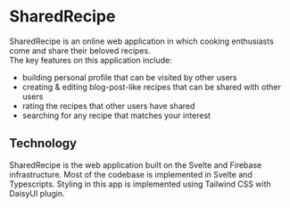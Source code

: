 # SharedRecipe

SharedRecipe is an online web application in which cooking enthusiasts come and share their beloved recipes.  
The key features on this application include:
- building personal profile that can be visited by other users
- creating & editing blog-post-like recipes that can be shared with other users
- rating the recipes that other users have shared
- searching for any recipe that matches your interest

## Technology

SharedRecipe is the web application built on the Svelte and Firebase infrastructure. 
Most of the codebase is implemented in Svelte and Typescripts.
Styling in this app is implemented using Tailwind CSS with DaisyUI plugin.